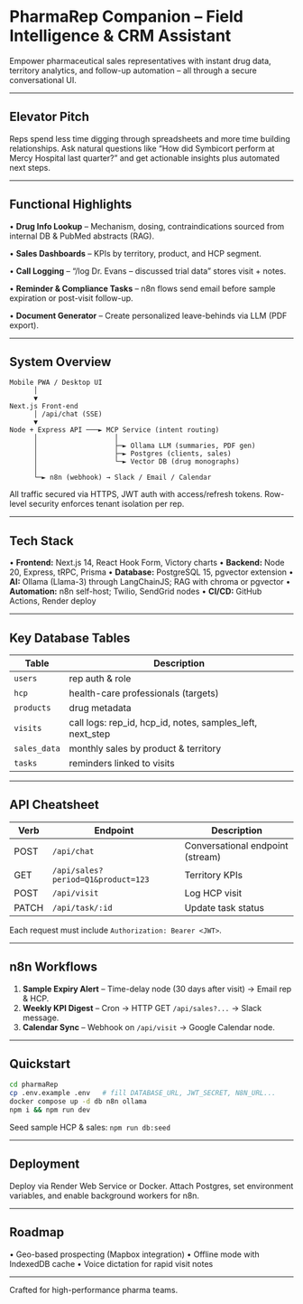 # PharmaRep Companion – Field Intelligence & CRM Assistant

Empower pharmaceutical sales representatives with instant drug data, territory analytics, and follow-up automation – all through a secure conversational UI.

---

## Elevator Pitch

Reps spend less time digging through spreadsheets and more time building relationships. Ask natural questions like “How did Symbicort perform at Mercy Hospital last quarter?” and get actionable insights plus automated next steps.

---

## Functional Highlights

• **Drug Info Lookup** – Mechanism, dosing, contraindications sourced from internal DB & PubMed abstracts (RAG).

• **Sales Dashboards** – KPIs by territory, product, and HCP segment.

• **Call Logging** – “/log  Dr. Evans – discussed trial data” stores visit + notes.

• **Reminder & Compliance Tasks** – n8n flows send email before sample expiration or post-visit follow-up.

• **Document Generator** – Create personalized leave-behinds via LLM (PDF export).

---

## System Overview

```
Mobile PWA / Desktop UI
      │
      ▼
Next.js Front-end
      │ /api/chat (SSE)
      ▼
Node + Express API ───► MCP Service (intent routing)
      │                   │
      │                   ├─► Ollama LLM (summaries, PDF gen)
      │                   ├─► Postgres (clients, sales)
      │                   └─► Vector DB (drug monographs)
      │
      └─► n8n (webhook) → Slack / Email / Calendar
```

All traffic secured via HTTPS, JWT auth with access/refresh tokens. Row-level security enforces tenant isolation per rep.

---

## Tech Stack

• **Frontend:** Next.js 14, React Hook Form, Victory charts
• **Backend:** Node 20, Express, tRPC, Prisma
• **Database:** PostgreSQL 15, pgvector extension
• **AI:** Ollama (Llama-3) through LangChainJS; RAG with chroma or pgvector
• **Automation:** n8n self-host; Twilio, SendGrid nodes
• **CI/CD:** GitHub Actions, Render deploy

---

## Key Database Tables

Table | Description
------|------------
`users` | rep auth & role
`hcp` | health-care professionals (targets)
`products` | drug metadata
`visits` | call logs: rep_id, hcp_id, notes, samples_left, next_step
`sales_data` | monthly sales by product & territory
`tasks` | reminders linked to visits

---

## API Cheatsheet

Verb | Endpoint | Description
-----|----------|------------
POST | `/api/chat` | Conversational endpoint (stream)
GET  | `/api/sales?period=Q1&product=123` | Territory KPIs
POST | `/api/visit` | Log HCP visit
PATCH| `/api/task/:id` | Update task status

Each request must include `Authorization: Bearer <JWT>`.

---

## n8n Workflows

1. **Sample Expiry Alert** – Time-delay node (30 days after visit) → Email rep & HCP.
2. **Weekly KPI Digest** – Cron → HTTP GET `/api/sales?...` → Slack message.
3. **Calendar Sync** – Webhook on `/api/visit` → Google Calendar node.

---

## Quickstart

```bash
cd pharmaRep
cp .env.example .env   # fill DATABASE_URL, JWT_SECRET, N8N_URL...
docker compose up -d db n8n ollama
npm i && npm run dev
```

Seed sample HCP & sales: `npm run db:seed`

---

## Deployment

Deploy via Render Web Service or Docker. Attach Postgres, set environment variables, and enable background workers for n8n.

---

## Roadmap

• Geo-based prospecting (Mapbox integration)
• Offline mode with IndexedDB cache
• Voice dictation for rapid visit notes

---

Crafted for high-performance pharma teams.
